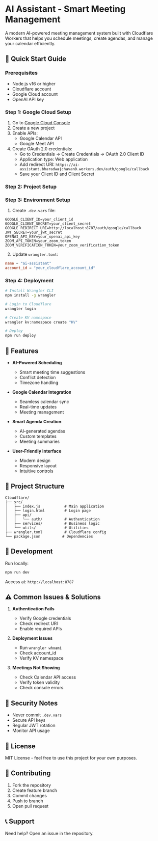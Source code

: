 # AI Assistant - Smart Meeting Management

A modern AI-powered meeting management system built with Cloudflare Workers that helps you schedule meetings, create agendas, and manage your calendar efficiently.

## 🚀 Quick Start Guide

### Prerequisites
- Node.js v16 or higher
- Cloudflare account
- Google Cloud account
- OpenAI API key

### Step 1: Google Cloud Setup
1. Go to [Google Cloud Console](https://console.cloud.google.com)
2. Create a new project
3. Enable APIs:
   - Google Calendar API
   - Google Meet API
4. Create OAuth 2.0 credentials:
   - Go to Credentials → Create Credentials → OAuth 2.0 Client ID
   - Application type: Web application
   - Add redirect URI: `https://ai-assistant.bharadwajchavan0.workers.dev/auth/google/callback`
   - Save your Client ID and Client Secret

### Step 2: Project Setup

### Step 3: Environment Setup
1. Create `.dev.vars` file:

```env
GOOGLE_CLIENT_ID=your_client_id
GOOGLE_CLIENT_SECRET=your_client_secret
GOOGLE_REDIRECT_URI=http://localhost:8787/auth/google/callback
JWT_SECRET=your_jwt_secret
OPENAI_API_KEY=your_openai_api_key
ZOOM_API_TOKEN=your_zoom_token
ZOOM_VERIFICATION_TOKEN=your_zoom_verification_token
```

2. Update `wrangler.toml`:
```toml
name = "ai-assistant"
account_id = "your_cloudflare_account_id"
```

### Step 4: Deployment
```bash
# Install Wrangler CLI
npm install -g wrangler

# Login to Cloudflare
wrangler login

# Create KV namespace
wrangler kv:namespace create "KV"

# Deploy
npm run deploy
```


## 🎯 Features

- **AI-Powered Scheduling**
  - Smart meeting time suggestions
  - Conflict detection
  - Timezone handling

- **Google Calendar Integration**
  - Seamless calendar sync
  - Real-time updates
  - Meeting management

- **Smart Agenda Creation**
  - AI-generated agendas
  - Custom templates
  - Meeting summaries

- **User-Friendly Interface**
  - Modern design
  - Responsive layout
  - Intuitive controls

## 📁 Project Structure
```
Cloudflare/
├── src/
│   ├── index.js           # Main application
│   ├── login.html         # Login page
│   ├── api/
│   │   └── auth/          # Authentication
│   ├── services/          # Business logic
│   └── utils/             # Utilities
├── wrangler.toml          # Cloudflare config
└── package.json          # Dependencies
```

## 🔧 Development

Run locally:
```bash
npm run dev
```
Access at: `http://localhost:8787`

## ⚠️ Common Issues & Solutions

1. **Authentication Fails**
   - Verify Google credentials
   - Check redirect URI
   - Enable required APIs

2. **Deployment Issues**
   - Run `wrangler whoami`
   - Check account_id
   - Verify KV namespace

3. **Meetings Not Showing**
   - Check Calendar API access
   - Verify token validity
   - Check console errors

## 🔐 Security Notes

- Never commit `.dev.vars`
- Secure API keys
- Regular JWT rotation
- Monitor API usage

## 📝 License

MIT License - feel free to use this project for your own purposes.

## 🤝 Contributing

1. Fork the repository
2. Create feature branch
3. Commit changes
4. Push to branch
5. Open pull request

## 📞 Support

Need help? Open an issue in the repository.
